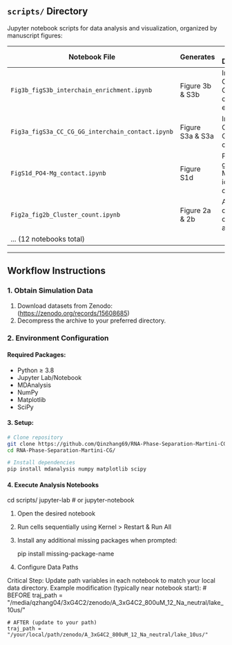 ## `scripts/` Directory
Jupyter notebook scripts for data analysis and visualization, organized by manuscript figures:

| Notebook File | Generates | Analysis Description |
|---------------|-----------|----------------------|
| `Fig3b_figS3b_interchain_enrichment.ipynb` | Figure 3b & S3b | Inter-chain C-C/C-G/G-G contacts enrichment |
| `Fig3a_figS3a_CC_CG_GG_interchain_contact.ipynb` | Figure S3a & S3a | Intra-chain C-C/C-G/G-G contacts |
| `FigS1d_PO4-Mg_contact.ipynb` | Figure S1d | Phosphate group - Magnesium ion contacts |
| `Fig2a_fig2b_Cluster_count.ipynb` | Figure 2a & 2b | Average cluster count analysis |
| ... (12 notebooks total) | | |

---

## Workflow Instructions

### 1. Obtain Simulation Data
1. Download datasets from Zenodo: (https://zenodo.org/records/15608685)
2. Decompress the archive to your preferred directory.

### 2. Environment Configuration
#### Required Packages:
- Python ≥ 3.8
- Jupyter Lab/Notebook
- MDAnalysis
- NumPy
- Matplotlib
- SciPy

#### 3. Setup:
```bash
# Clone repository
git clone https://github.com/Qinzhang69/RNA-Phase-Separation-Martini-CG.git
cd RNA-Phase-Separation-Martini-CG/

# Install dependencies
pip install mdanalysis numpy matplotlib scipy
```

#### 4. Execute Analysis Notebooks
cd scripts/
jupyter-lab  # or jupyter-notebook

  1. Open the desired notebook

  2. Run cells sequentially using Kernel > Restart & Run All

  3. Install any additional missing packages when prompted:

     pip install missing-package-name

  4. Configure Data Paths
  
  Critical Step: Update path variables in each notebook to match your local data directory.
  Example modification (typically near notebook start):
    # BEFORE
    traj_path = "/media/qzhang04/3xG4C2/zenodo/A_3xG4C2_800uM_12_Na_neutral/lake_10us/"
    
    # AFTER (update to your path)
    traj_path = "/your/local/path/zenodo/A_3xG4C2_800uM_12_Na_neutral/lake_10us/"

